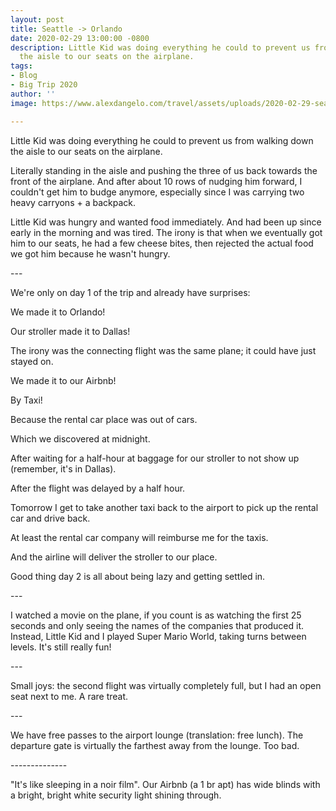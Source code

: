```yaml
---
layout: post
title: Seattle -> Orlando
date: 2020-02-29 13:00:00 -0800
description: Little Kid was doing everything he could to prevent us from walking down
  the aisle to our seats on the airplane.
tags:
- Blog
- Big Trip 2020
author: ''
image: https://www.alexdangelo.com/travel/assets/uploads/2020-02-29-seattle-orlando-airplane-luggage.jpg

---
```

Little Kid was doing everything he could to prevent us from walking down the aisle to our seats on the airplane.

Literally standing in the aisle and pushing the three of us back towards the front of the airplane. And after about 10 rows of nudging him forward, I couldn't get him to budge anymore, especially since I was carrying two heavy carryons + a backpack.

Little Kid was hungry and wanted food immediately. And had been up since early in the morning and was tired. The irony is that when we eventually got him to our seats, he had a few cheese bites, then rejected the actual food we got him because he wasn't hungry.

\---

We're only on day 1 of the trip and already have surprises:

We made it to Orlando!

Our stroller made it to Dallas!

The irony was the connecting flight was the same plane; it could have just stayed on.

We made it to our Airbnb!

By Taxi!

Because the rental car place was out of cars.

Which we discovered at midnight.

After waiting for a half-hour at baggage for our stroller to not show up (remember, it's in Dallas).

After the flight was delayed by a half hour.

Tomorrow I get to take another taxi back to the airport to pick up the rental car and drive back.

At least the rental car company will reimburse me for the taxis.

And the airline will deliver the stroller to our place.

Good thing day 2 is all about being lazy and getting settled in.

\---

I watched a movie on the plane, if you count is as watching the first 25 seconds and only seeing the names of the companies that produced it. Instead, Little Kid and I played Super Mario World, taking turns between levels. It's still really fun!

\---

Small joys: the second flight was virtually completely full, but I had an open seat next to me. A rare treat.

\---

We have free passes to the airport lounge (translation: free lunch). The departure gate is virtually the farthest away from the lounge. Too bad.

\--------------

"It's like sleeping in a noir film". Our Airbnb (a 1 br apt) has wide blinds with a bright, bright white security light shining through.